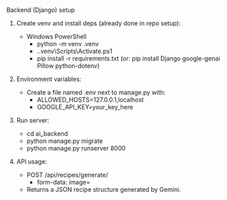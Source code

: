 Backend (Django) setup

1) Create venv and install deps (already done in repo setup):
   - Windows PowerShell
     - python -m venv .venv
     - .\.venv\Scripts\Activate.ps1
     - pip install -r requirements.txt  (or: pip install Django google-genai Pillow python-dotenv)

2) Environment variables:
   - Create a file named .env next to manage.py with:
     - ALLOWED_HOSTS=127.0.0.1,localhost
     - GOOGLE_API_KEY=your_key_here

3) Run server:
   - cd ai_backend
   - python manage.py migrate
   - python manage.py runserver 8000

4) API usage:
   - POST /api/recipes/generate/
     - form-data: image=<your image file>
   - Returns a JSON recipe structure generated by Gemini.


